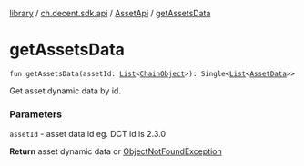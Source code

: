 [library](../../index.md) / [ch.decent.sdk.api](../index.md) / [AssetApi](index.md) / [getAssetsData](./get-assets-data.md)

# getAssetsData

`fun getAssetsData(assetId: `[`List`](https://kotlinlang.org/api/latest/jvm/stdlib/kotlin.collections/-list/index.html)`<`[`ChainObject`](../../ch.decent.sdk.model/-chain-object/index.md)`>): Single<`[`List`](https://kotlinlang.org/api/latest/jvm/stdlib/kotlin.collections/-list/index.html)`<`[`AssetData`](../../ch.decent.sdk.model/-asset-data/index.md)`>>`

Get asset dynamic data by id.

### Parameters

`assetId` - asset data id eg. DCT id is 2.3.0

**Return**
asset dynamic data or [ObjectNotFoundException](../../ch.decent.sdk.exception/-object-not-found-exception/index.md)

